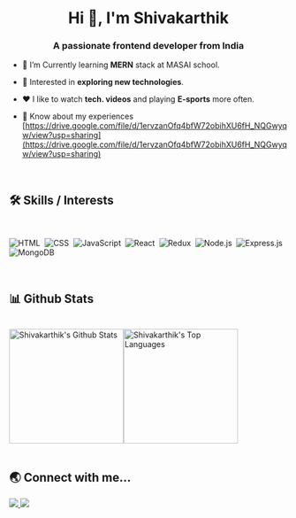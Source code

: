 <h1 align="center">Hi 👋, I'm Shivakarthik</h1>
<h3 align="center">A passionate frontend developer from India</h3>

- 🌱 I’m Currently learning **MERN** stack at MASAI school.

- 🔭 Interested in **exploring new technologies**. 

- ❤️ I like to watch **tech. videos** and playing **E-sports** more often.

- 📄 Know about my experiences [https://drive.google.com/file/d/1ervzanOfq4bfW72obihXU6fH_NQGwyqw/view?usp=sharing](https://drive.google.com/file/d/1ervzanOfq4bfW72obihXU6fH_NQGwyqw/view?usp=sharing)



<br />

## :hammer_and_wrench: Skills / Interests

<br />
<div>

  ![HTML](https://img.shields.io/badge/html5%20-%23E34F26.svg?&style=for-the-badge&logo=html5&logoColor=white)&nbsp;
  ![CSS](https://img.shields.io/badge/css3%20-%231572B6.svg?&style=for-the-badge&logo=css3&logoColor=white)&nbsp;
  ![JavaScript](https://img.shields.io/badge/javascript%20-%23323330.svg?&style=for-the-badge&logo=javascript&logoColor=%23F7DF1E)&nbsp;
  ![React](https://img.shields.io/badge/react%20-%2320232a.svg?&style=for-the-badge&logo=react&logoColor=%2361DAFB)&nbsp;
  ![Redux](https://img.shields.io/badge/redux-%23593d88.svg?&style=for-the-badge&logo=redux&logoColor=white)&nbsp;
  ![Node.js](https://img.shields.io/badge/node.js%20-%2343853D.svg?&style=for-the-badge&logo=node.js&logoColor=white)&nbsp;
  ![Express.js](https://img.shields.io/badge/express.js-%23404d59.svg?style=for-the-badge&logo=express&logoColor=%2361DAFB)
  ![MongoDB](https://img.shields.io/badge/MongoDB-%234ea94b.svg?&style=for-the-badge&logo=mongodb&logoColor=white)&nbsp;

</div>

<br />

## :bar_chart: Github Stats

<br />

<!-- <a href="#">
  <img
    title="🔥 Get streak stats for your profile at git.io/streak-stats"
    alt="SaravanakumarJN's streak"
    src="https://github-readme-streak-stats.herokuapp.com/?user=SaravanakumarJN"
  />
</a> -->
<div style="display: flex">
<img
  alt="Shivakarthik's Github Stats"
  src="https://github-readme-stats.vercel.app/api?username=shiva-karthik&show_icons=true&locale=en"
  height="207px"
/>
<img
  alt="Shivakarthik's Top Languages"
  src="https://github-readme-stats.vercel.app/api/top-langs?username=shiva-karthik&show_icons=true&locale=en&layout=compact"
  height="207px"
/>
</div>

<br />

## :earth_asia: Connect with me...

<p>
  <a href="https://www.linkedin.com/in/karthik-konathala" target="_blank">
    <img
      src="https://img.shields.io/badge/-LINKEDIN-0077B5?style=for-the-badge&logo=linkedin&logoColor=white"
    />
  </a>
  <a href="https://karthikkonathala6@gmail.com" target="_blank">
    <img
      src="https://img.shields.io/badge/-GMAIL-D14836?style=for-the-badge&logo=gmail&logoColor=white"
    />
  </a>
<!--   <a href="https://saravanakumar-nagaraj.vercel.app/">
    <img
      src="https://img.shields.io/badge/-PORTFOLIO-000000?style=for-the-badge&logo=react&logoColor=white"
    />
  </a> -->
</p>

